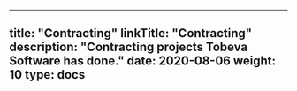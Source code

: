 
---
title: "Contracting"
linkTitle: "Contracting"
description: "Contracting projects Tobeva Software has done."
date: 2020-08-06
weight: 10
type: docs
---


